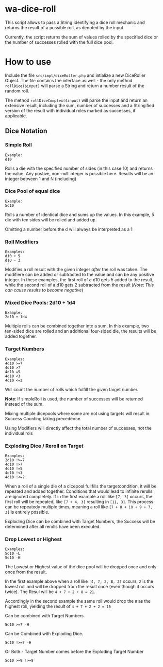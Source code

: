 # wa-dice-roll
 
This script allows to pass a String identifying a dice roll mechanic and returns the result of a possible roll, as denoted by the input.

Currently, the script returns the sum of values rolled by the specified dice or the number of successes rolled with the full dice pool.

# How to use

Include the file `src/impl/diceRoller.php` and intialize a new DiceRoller Object. The file contains the interface as well - the only method `rollDice($input)` will parse a String and return a number result of the random roll.

The method `rollDiceComplex($input)` will parse the input and return an extensive result, including the sum, number of successes and a Stringified version of the result with individual roles marked as successes, if applicable.

## Dice Notation

### Simple Roll
```
Example:
d10
```
Rolls a die with the specified number of sides (in this case 10) and returns the value. Any postive, non-null integer is possible here. Results will be an integer between 1 and N (including)

### Dice Pool of equal dice
```
Example:
5d10
```
Rolls a number of identical dice and sums up the values. In this example, 5 die with ten sides will be rolled and added up.

Omitting a number before the d will always be interpreted as a 1

### Roll Modifiers
```
Examples:
d10 + 5
d10 - 2
```
Modifies a roll result with the given integer *after* the roll was taken. The modifiere can be added or subtracted to the value and can be any positive integer. In these examples, the first roll of a d10 gets 5 added to the result, while the second roll of a d10 gets 2 subtracted from the result (*Note: This can cause results to become negative*)



### Mixed Dice Pools: 2d10 + 1d4
```
Example:
2d10 + 1d4
```

Multiple rolls can be combined together into a sum. In this example, two ten-sided dice are rolled and an additional four-sided die, the results will be added together.

### Target Numbers
```
Examples:
4d10 >=7
4d10 >7
4d10 =5
4d10 <3
4d10 <=2
```
Will count the number of rolls which fulfill the given target number. 

__Note__: If simpleRoll is used, the number of successes will be returned instead of the sum. 

Mixing multiple dicepools where some are not using targets will result in Success Counting taking precedence.

Using Modifiers will directly affect the total number of successes, not the individual rols

### Exploding Dice / Reroll on Target
```
Examples:
2d10 !>=7
4d10 !>7
4d10 !=5
4d10 !<3
4d10 !<=2
```
When a roll of a single die of a dicepool fullfills the targetcondition, it will be repeated and added together. Conditions that would lead to infinite rerolls are ignored completely.
If in the first example a roll like `[7, 3]` occurs, the first roll will be repeated, like `[7 + 4, 3]` resulting in `[11, 3]`. This process can be repeatedy multiple times, meaning a roll like `[7 + 8 + 10 + 9 + 7, 3]` is entirely possible.

Exploding Dice can be combined with Target Numbers, the Success will be determined after all rerolls have been executed.

### Drop Lowest or Highest
```
Examples:
5d10 -L
5d10 -H
```
The Lowest or Highest value of the dice pool will be dropped once and only once from the result. 

In the first example above when a roll like `[4, 7, 2, 8, 2]` occurs, `2` is the lowest roll and will be dropped from the result once (even though it occurs twice). The Resul will be `4 + 7 + 2 + 8 = 21`.

Accordingly in the second example the same roll would drop the `8` as the highest roll, yielding the result of `4 + 7 + 2 + 2 = 15`

Can be combined with Target Numbers.
```
5d10 >=7 -H
```
Can be Combined with Exploding Dice.
```
5d10 !>=7 -H
```
Or Both - Target Number comes before the Exploding Target Number
```
5d10 >=9 !>=8
```
